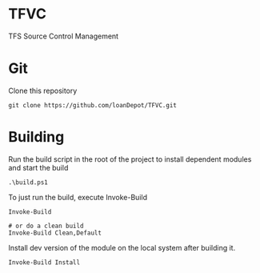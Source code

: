 # TFVC

TFS Source Control Management

# Git

Clone this repository

    git clone https://github.com/loanDepot/TFVC.git

# Building

Run the build script in the root of the project to install dependent modules and start the build

    .\build.ps1

To just run the build, execute Invoke-Build

    Invoke-Build

    # or do a clean build
    Invoke-Build Clean,Default


Install dev version of the module on the local system after building it.

    Invoke-Build Install
